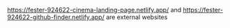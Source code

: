 https://fester-924622-cinema-landing-page.netlify.app/ and https://fester-924622-github-finder.netlify.app/ are external websites
